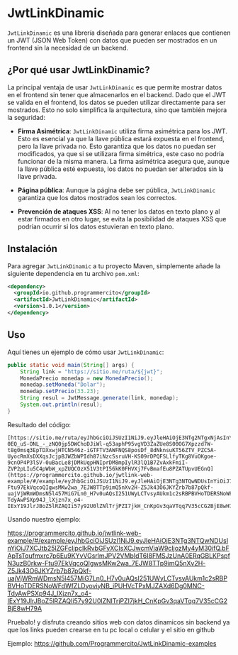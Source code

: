 
# JwtLinkDinamic

`JwtLinkDinamic` es una librería diseñada para generar enlaces que contienen un JWT (JSON Web Token) con datos que pueden ser mostrados en un frontend sin la necesidad de un backend.

## ¿Por qué usar JwtLinkDinamic?

La principal ventaja de usar `JwtLinkDinamic` es que permite mostrar datos en el frontend sin tener que almacenarlos en el backend. Dado que el JWT se valida en el frontend, los datos se pueden utilizar directamente para ser mostrados. Esto no solo simplifica la arquitectura, sino que también mejora la seguridad:

- **Firma Asimétrica**: `JwtLinkDinamic` utiliza firma asimétrica para los JWT. Esto es esencial ya que la llave pública estará expuesta en el frontend, pero la llave privada no. Esto garantiza que los datos no puedan ser modificados, ya que si se utilizara firma simétrica, este caso no podría funcionar de la misma manera. La firma asimétrica asegura que, aunque la llave pública esté expuesta, los datos no puedan ser alterados sin la llave privada.

- **Página pública**: Aunque la página debe ser pública, `JwtLinkDinamic` garantiza que los datos mostrados sean los correctos.
  
- **Prevención de ataques XSS**: Al no tener los datos en texto plano y al estar firmados en otro lugar, se evita la posibilidad de ataques XSS que podrían ocurrir si los datos estuvieran en texto plano.

## Instalación

Para agregar `JwtLinkDinamic` a tu proyecto Maven, simplemente añade la siguiente dependencia en tu archivo `pom.xml`:

```xml
<dependency>
  <groupId>io.github.programmercito</groupId>
  <artifactId>JwtLinkDinamic</artifactId>
  <version>1.0.1</version>
</dependency>
```

## Uso

Aquí tienes un ejemplo de cómo usar `JwtLinkDinamic`:

```java
public static void main(String[] args) {
    String link = "https://sitio.me/ruta/${jwt}";
    MonedaPrecio monedap = new MonedaPrecio();
    monedap.setMoneda("Dolar");
    monedap.setPrecio(33.23);
    String resul = JwtMessage.generate(link, monedap);
    System.out.println(resul);
}
```

Resultado del código:

```
[https://sitio.me/ruta/eyJhbGciOiJSUzI1NiJ9.eyJleHAiOjE3NTg2NTgxNjAsInYiOiJ7XCJtb25lZGFcIjpcIkRvbGFyXCIsXCJwcmVjaW9cIjozMy4yM30ifQ.ia4631434O9eyTYWZ7x0PfC-0EQ_uS-ONL_-_zNQ0jp5DWChoDJiWl-q53aphP95vgVD3ZaZUe8S00OG7Xpzzd7W-t8g0msq3EpTDXxwjHTCN546z-iGTFTV3AWFNQS8posDf_8dNknsuKT56ZTV_PZC5A-UyocRmXsDXXqsJcjpBJWZbWPIdh87iNzcSsruVH-KS09rDPQFSLlfyTKg8VuOKgoe-9cnOP4P3lSV-0uBacLe8jDMkUqpHNIprDM8mpIylR3lQ1B7ZvAxkFmiI-ZVP2pLIu5C4pWbW_xpZUQCOzX51V3tPI56kK0FHVXj7FvBmafEu8PZATUpvUEGnQ](https://programmercito.github.io/jwtlink-web-example/#/example/eyJhbGciOiJSUzI1NiJ9.eyJleHAiOjE3NTg3NTQwNDUsInYiOiJ7XCJtb25lZGFcIjpcIkRvbGFyXCIsXCJwcmVjaW9cIjozMy4yM30ifQ.bFApTsTqufmxrc7p6Eu9KYvVGsrlmJPV2VMbIdT6I8FMSJzUnA0ERqGBLKPspfN3uzB0rkw-Ftu97EkVqcoQIgwsMKw2wa_7EJW8TTp9imQ5nXv2H-Z5Jk43O6JKYZrb7b87pQkf-uajVjWRmWDmsN5l457MiG7Ln0_H7v0uAQsI251UWyLCTvsyAUkm1c2sRBPBVHoTDERSNoWFdWfZLDyoviyNB_iPUHVcTPxMJZAXd6Dg0MNC-TdyAwPSXp94J_lXjzn7x_o4-IExY19JlrJBoZ5lRZAQIi57y92U0lZNlTrjPZI7jkH_CnKpGv3qaVTqq7V35cCG2BjE8wH79A)
```

Usando nuestro ejemplo:

https://programmercito.github.io/jwtlink-web-example/#/example/eyJhbGciOiJSUzI1NiJ9.eyJleHAiOjE3NTg3NTQwNDUsInYiOiJ7XCJtb25lZGFcIjpcIkRvbGFyXCIsXCJwcmVjaW9cIjozMy4yM30ifQ.bFApTsTqufmxrc7p6Eu9KYvVGsrlmJPV2VMbIdT6I8FMSJzUnA0ERqGBLKPspfN3uzB0rkw-Ftu97EkVqcoQIgwsMKw2wa_7EJW8TTp9imQ5nXv2H-Z5Jk43O6JKYZrb7b87pQkf-uajVjWRmWDmsN5l457MiG7Ln0_H7v0uAQsI251UWyLCTvsyAUkm1c2sRBPBVHoTDERSNoWFdWfZLDyoviyNB_iPUHVcTPxMJZAXd6Dg0MNC-TdyAwPSXp94J_lXjzn7x_o4-IExY19JlrJBoZ5lRZAQIi57y92U0lZNlTrjPZI7jkH_CnKpGv3qaVTqq7V35cCG2BjE8wH79A

Pruebalo! y disfruta creando sitios web con datos dinamicos sin backend ya que los links pueden crearse en tu pc local o celular y el sitio en github


Ejemplo:
https://github.com/Programmercito/JwtLinkDinamic-examples
